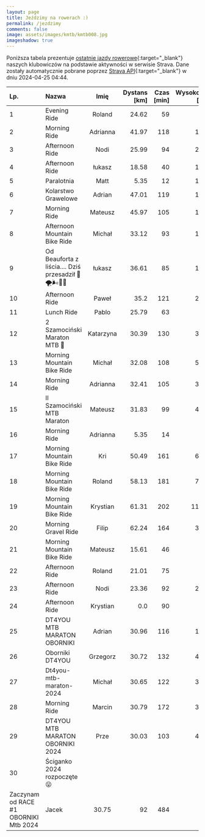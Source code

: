 ```yaml
---
layout: page
title: Jeździmy na rowerach :)
permalink: /jezdzimy
comments: false
image: assets/images/kmtb/kmtb008.jpg
imageshadow: true
---
```


Poniższa tabela prezentuje [ostatnie jazdy rowerowe](https://www.strava.com/clubs/336381){:target="_blank"} naszych klubowiczów na podstawie aktywności w serwisie Strava. Dane zostały automatycznie pobrane poprzez [Strava API](https://developers.strava.com/docs/reference/#api-Clubs-getClubActivitiesById){:target="_blank"} w dniu 2024-04-25 04:44.

Lp. | Nazwa | Imię | Dystans [km] | Czas [min] | Wysokość [m]
:--- | :--- | :---: | ---: | ---: | ---:
1|Evening Ride|Roland|24.62|59|
2|Morning Ride|Adrianna|41.97|118|142
3|Afternoon Ride|Nodi|25.99|94|246
4|Afternoon Ride|łukasz|18.58|40|115
5|Paralotnia|Matt|5.35|12|146
6|Kolarstwo Grawelowe|Adrian|47.01|119|118
7|Morning Ride|Mateusz|45.97|105|112
8|Afternoon Mountain Bike Ride|Michał|33.12|93|172
9|Od Beauforta z liścia.... Dziś przesadził 😤🌪️🌬️💨😎|łukasz|36.61|85|112
10|Afternoon Ride|Paweł|35.2|121|241
11|Lunch Ride|Pablo|25.79|63|34
12|2 Szamociński Maraton MTB 🚴|Katarzyna|30.39|130|309
13|Morning Mountain Bike Ride|Michał|32.08|108|537
14|Morning Ride|Adrianna|32.41|105|391
15|II Szamociński MTB Maraton|Mateusz|31.83|99|412
16|Morning Ride|Adrianna|5.35|14|23
17|Morning Mountain Bike Ride|Kri|50.49|161|614
18|Morning Mountain Bike Ride|Roland|58.13|181|717
19|Morning Mountain Bike Ride|Krystian|61.31|202|1155
20|Morning Gravel Ride|Filip|62.24|164|310
21|Morning Mountain Bike Ride|Mateusz|15.61|46|96
22|Afternoon Ride|Roland|21.01|75|
23|Afternoon Ride|Nodi|23.36|92|228
24|Afternoon Ride|Krystian|0.0|90|
25|DT4YOU MTB MARATON OBORNIKI|Adrian|30.96|116|158
26|Oborniki DT4YOU|Grzegorz|30.72|132|481
27|Dt4you-mtb-maraton-2024|Michał|30.65|122|366
28|Morning Ride|Marcin|30.79|172|315
29|DT4YOU MTB MARATON OBORNIKI 2024|Prze|30.03|103|456
30|Ściganko 2024 rozpoczęte😛
Zaczynam od RACE #1 OBORNIKI Mtb 2024|Jacek|30.75|92|484
